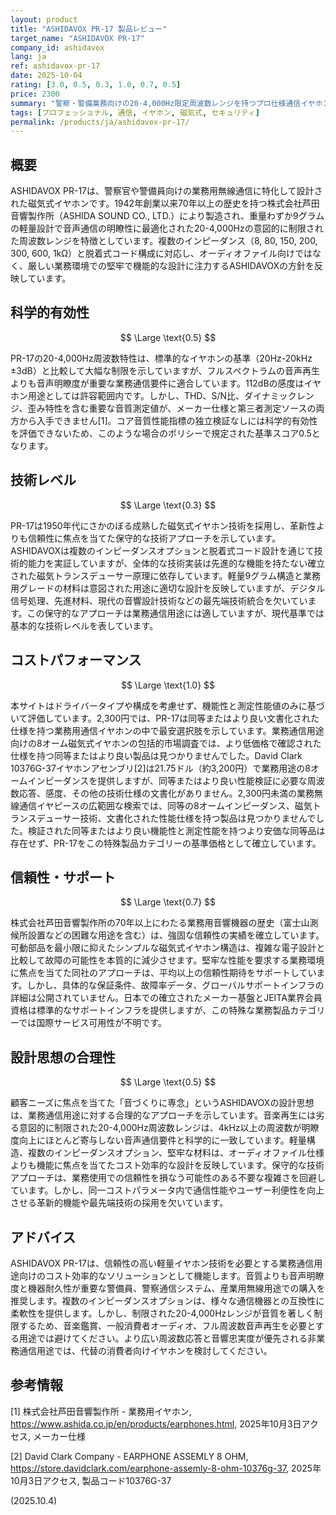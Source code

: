 ```yaml
---
layout: product
title: "ASHIDAVOX PR-17 製品レビュー"
target_name: "ASHIDAVOX PR-17"
company_id: ashidavox
lang: ja
ref: ashidavox-pr-17
date: 2025-10-04
rating: [3.0, 0.5, 0.3, 1.0, 0.7, 0.5]
price: 2300
summary: "警察・警備業務向けの20-4,000Hz限定周波数レンジを持つプロ仕様通信イヤホン。競争力のある価格で信頼性の高い磁気トランスデューサー技術を提供する。"
tags: [プロフェッショナル, 通信, イヤホン, 磁気式, セキュリティ]
permalink: /products/ja/ashidavox-pr-17/
---
```


## 概要

ASHIDAVOX PR-17は、警察官や警備員向けの業務用無線通信に特化して設計された磁気式イヤホンです。1942年創業以来70年以上の歴史を持つ株式会社芦田音響製作所（ASHIDA SOUND CO., LTD.）により製造され、重量わずか9グラムの軽量設計で音声通信の明瞭性に最適化された20-4,000Hzの意図的に制限された周波数レンジを特徴としています。複数のインピーダンス（8, 80, 150, 200, 300, 600, 1kΩ）と脱着式コード構成に対応し、オーディオファイル向けではなく、厳しい業務環境での堅牢で機能的な設計に注力するASHIDAVOXの方針を反映しています。

## 科学的有効性

$$ \Large \text{0.5} $$

PR-17の20-4,000Hz周波数特性は、標準的なイヤホンの基準（20Hz-20kHz ±3dB）と比較して大幅な制限を示していますが、フルスペクトラムの音声再生よりも音声明瞭度が重要な業務通信要件に適合しています。112dBの感度はイヤホン用途としては許容範囲内です。しかし、THD、S/N比、ダイナミックレンジ、歪み特性を含む重要な音質測定値が、メーカー仕様と第三者測定ソースの両方から入手できません[1]。コア音質性能指標の独立検証なしには科学的有効性を評価できないため、このような場合のポリシーで規定された基準スコア0.5となります。

## 技術レベル

$$ \Large \text{0.3} $$

PR-17は1950年代にさかのぼる成熟した磁気式イヤホン技術を採用し、革新性よりも信頼性に焦点を当てた保守的な技術アプローチを示しています。ASHIDAVOXは複数のインピーダンスオプションと脱着式コード設計を通じて技術的能力を実証していますが、全体的な技術実装は先進的な機能を持たない確立された磁気トランスデューサー原理に依存しています。軽量9グラム構造と業務用グレードの材料は意図された用途に適切な設計を反映していますが、デジタル信号処理、先進材料、現代の音響設計技術などの最先端技術統合を欠いています。この保守的なアプローチは業務通信用途には適していますが、現代基準では基本的な技術レベルを表しています。

## コストパフォーマンス

$$ \Large \text{1.0} $$

本サイトはドライバータイプや構成を考慮せず、機能性と測定性能値のみに基づいて評価しています。2,300円では、PR-17は同等またはより良い文書化された仕様を持つ業務用通信イヤホンの中で最安選択肢を示しています。業務通信用途向けの8オーム磁気式イヤホンの包括的市場調査では、より低価格で確認された仕様を持つ同等またはより良い製品は見つかりませんでした。David Clark 10376G-37イヤホンアセンブリ[2]は21.75ドル（約3,200円）で業務用途の8オームインピーダンスを提供しますが、同等またはより良い性能検証に必要な周波数応答、感度、その他の技術仕様の文書化がありません。2,300円未満の業務無線通信イヤピースの広範囲な検索では、同等の8オームインピーダンス、磁気トランスデューサー技術、文書化された性能仕様を持つ製品は見つかりませんでした。検証された同等またはより良い機能性と測定性能を持つより安価な同等品は存在せず、PR-17をこの特殊製品カテゴリーの基準価格として確立しています。

## 信頼性・サポート

$$ \Large \text{0.7} $$

株式会社芦田音響製作所の70年以上にわたる業務用音響機器の歴史（富士山測候所設置などの困難な用途を含む）は、強固な信頼性の実績を確立しています。可動部品を最小限に抑えたシンプルな磁気式イヤホン構造は、複雑な電子設計と比較して故障の可能性を本質的に減少させます。堅牢な性能を要求する業務環境に焦点を当てた同社のアプローチは、平均以上の信頼性期待をサポートしています。しかし、具体的な保証条件、故障率データ、グローバルサポートインフラの詳細は公開されていません。日本での確立されたメーカー基盤とJEITA業界会員資格は標準的なサポートインフラを提供しますが、この特殊な業務製品カテゴリーでは国際サービス可用性が不明です。

## 設計思想の合理性

$$ \Large \text{0.5} $$

顧客ニーズに焦点を当てた「音づくりに専念」というASHIDAVOXの設計思想は、業務通信用途に対する合理的なアプローチを示しています。音楽再生には劣る意図的に制限された20-4,000Hz周波数レンジは、4kHz以上の周波数が明瞭度向上にほとんど寄与しない音声通信要件と科学的に一致しています。軽量構造、複数のインピーダンスオプション、堅牢な材料は、オーディオファイル仕様よりも機能に焦点を当てたコスト効率的な設計を反映しています。保守的な技術アプローチは、業務使用での信頼性を損なう可能性のある不要な複雑さを回避しています。しかし、同一コストパラメータ内で通信性能やユーザー利便性を向上させる革新的機能や最先端技術の採用を欠いています。

## アドバイス

ASHIDAVOX PR-17は、信頼性の高い軽量イヤホン技術を必要とする業務通信用途向けのコスト効率的なソリューションとして機能します。音質よりも音声明瞭度と機器耐久性が重要な警備員、警察通信システム、産業用無線用途での購入を推奨します。複数のインピーダンスオプションは、様々な通信機器との互換性に柔軟性を提供します。しかし、制限された20-4,000Hzレンジが音質を著しく制限するため、音楽鑑賞、一般消費者オーディオ、フル周波数音声再生を必要とする用途では避けてください。より広い周波数応答と音響忠実度が優先される非業務通信用途では、代替の消費者向けイヤホンを検討してください。

## 参考情報

[1] 株式会社芦田音響製作所 - 業務用イヤホン, https://www.ashida.co.jp/en/products/earphones.html, 2025年10月3日アクセス, メーカー仕様

[2] David Clark Company - EARPHONE ASSEMLY 8 OHM, https://store.davidclark.com/earphone-assemly-8-ohm-10376g-37, 2025年10月3日アクセス, 製品コード10376G-37

(2025.10.4)
